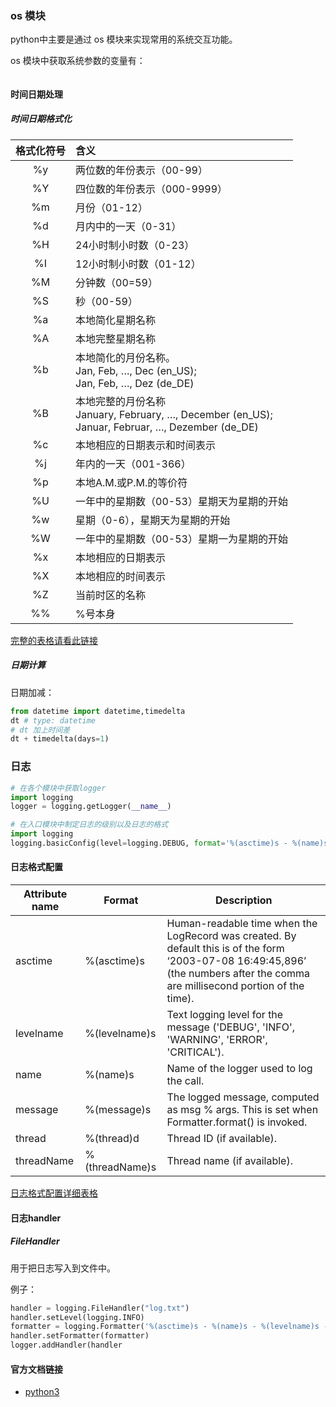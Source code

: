 ### os 模块

python中主要是通过 os 模块来实现常用的系统交互功能。

os 模块中获取系统参数的变量有：

```python

```

#### 时间日期处理

##### 时间日期格式化

| 格式化符号 | 含义                                                                                           |
|:-----:|:-------------------------------------------------------------------------------------------- |
| %y    | 两位数的年份表示（00-99）                                                                              |
| %Y    | 四位数的年份表示（000-9999）                                                                           |
| %m    | 月份（01-12）                                                                                    |
| %d    | 月内中的一天（0-31）                                                                                 |
| %H    | 24小时制小时数（0-23）                                                                               |
| %I    | 12小时制小时数（01-12）                                                                              |
| %M    | 分钟数（00=59）                                                                                   |
| %S    | 秒（00-59）                                                                                     |
| %a    | 本地简化星期名称                                                                                     |
| %A    | 本地完整星期名称                                                                                     |
| %b    | 本地简化的月份名称。<br>Jan, Feb, …, Dec (en_US);<br>  Jan, Feb, …, Dez (de_DE)                        |
| %B    | 本地完整的月份名称<br>January, February, …, December (en_US);<br>Januar, Februar, …, Dezember (de_DE) |
| %c    | 本地相应的日期表示和时间表示                                                                               |
| %j    | 年内的一天（001-366）                                                                               |
| %p    | 本地A.M.或P.M.的等价符                                                                              |
| %U    | 一年中的星期数（00-53）星期天为星期的开始                                                                      |
| %w    | 星期（0-6），星期天为星期的开始                                                                            |
| %W    | 一年中的星期数（00-53）星期一为星期的开始                                                                      |
| %x    | 本地相应的日期表示                                                                                    |
| %X    | 本地相应的时间表示                                                                                    |
| %Z    | 当前时区的名称                                                                                      |
| %%    | %号本身                                                                                         |

[完整的表格请看此链接](https://docs.python.org/3/library/datetime.html#strftime-and-strptime-behavior)



##### 日期计算

日期加减：

```python
from datetime import datetime,timedelta
dt # type: datetime
# dt 加上时间差
dt + timedelta(days=1)

```



### 日志

```python
# 在各个模块中获取logger
import logging
logger = logging.getLogger(__name__)

# 在入口模块中制定日志的级别以及日志的格式
import logging
logging.basicConfig(level=logging.DEBUG, format='%(asctime)s - %(name)s - %(levelname)s - %(message)s')
```

#### 日志格式配置

| Attribute name | Format         | Description                                                                                                                                                                     |
| -------------- | -------------- | ------------------------------------------------------------------------------------------------------------------------------------------------------------------------------- |
| asctime        | %(asctime)s    | Human-readable time when the LogRecord was created. By default this is of the form ‘2003-07-08 16:49:45,896’ (the numbers after the comma are millisecond portion of the time). |
| levelname      | %(levelname)s  | Text logging level for the message ('DEBUG', 'INFO', 'WARNING', 'ERROR', 'CRITICAL').                                                                                           |
| name           | %(name)s       | Name of the logger used to log the call.                                                                                                                                        |
| message        | %(message)s    | The logged message, computed as msg % args. This is set when Formatter.format() is invoked.                                                                                     |
| thread         | %(thread)d     | Thread ID (if available).                                                                                                                                                       |
| threadName     | %(threadName)s | Thread name (if available).                                                                                                                                                     |

[日志格式配置详细表格](https://docs.python.org/3/library/logging.html?highlight=logging#logrecord-attributes)



#### 日志handler

##### FileHandler

用于把日志写入到文件中。

例子：

```python
handler = logging.FileHandler("log.txt")
handler.setLevel(logging.INFO)
formatter = logging.Formatter('%(asctime)s - %(name)s - %(levelname)s - %(message)s')
handler.setFormatter(formatter)
logger.addHandler(handler
```



#### 官方文档链接

- [python3](https://docs.python.org/3.7/)
  
  

